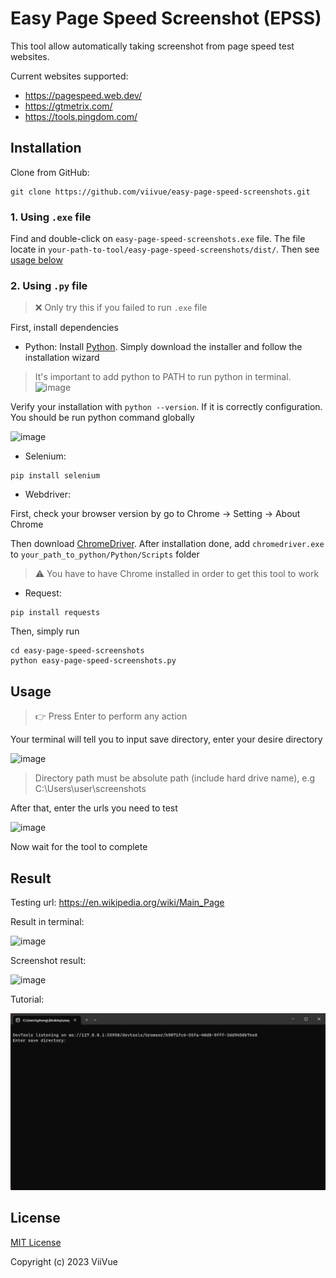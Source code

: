 # Easy Page Speed Screenshot (EPSS)

This tool allow automatically taking screenshot from page speed test websites.

Current websites supported:
- https://pagespeed.web.dev/
- https://gtmetrix.com/
- https://tools.pingdom.com/

## Installation

Clone from GitHub:
```
git clone https://github.com/viivue/easy-page-speed-screenshots.git
```

### 1. Using `.exe` file

Find and double-click on `easy-page-speed-screenshots.exe` file. The file locate in `your-path-to-tool/easy-page-speed-screenshots/dist/`. Then see [usage below](#usage)

### 2. Using `.py` file

> ❌ Only try this if you failed to run `.exe` file

First, install dependencies

- Python: Install [Python](https://www.python.org/downloads/). Simply download the installer and follow the installation wizard

> It's important to add python to PATH to run python in terminal. ![image](https://github.com/viivue/easy-page-speed-screenshots/assets/80519358/3560a298-998e-47e4-a3ec-53d0eaab72ae)

Verify your installation with `python --version`. If it is correctly configuration. You should be run python command globally

![image](https://github.com/viivue/easy-page-speed-screenshots/assets/80519358/6266976e-ca8e-4e96-971c-c5a5844a4209)

- Selenium:
```
pip install selenium
```

- Webdriver:

First, check your browser version by go to Chrome -> Setting -> About Chrome

Then download [ChromeDriver](https://chromedriver.chromium.org/downloads). After installation done, add `chromedriver.exe` to `your_path_to_python/Python/Scripts` folder

> ⚠️ You have to have Chrome installed in order to get this tool to work

- Request: 
```
pip install requests
```

Then, simply run

```
cd easy-page-speed-screenshots
python easy-page-speed-screenshots.py
```

## Usage

> 👉 Press Enter to perform any action

Your terminal will tell you to input save directory, enter your desire directory

![image](https://github.com/viivue/easy-page-speed-screenshots/assets/80519358/92e7876f-08f0-4c0e-876e-e89630caedbb)

> Directory path must be absolute path (include hard drive name), e.g C:\Users\user\screenshots

After that, enter the urls you need to test

![image](https://github.com/viivue/easy-page-speed-screenshots/assets/80519358/cfc7e527-bca0-4ce5-8a6d-21992371a4f3)

Now wait for the tool to complete

## Result

Testing url: https://en.wikipedia.org/wiki/Main_Page

Result in terminal:

![image](https://github.com/viivue/easy-page-speed-screenshots/assets/80519358/d86c22b2-12f8-4517-8457-cff64e4d3e0e)

Screenshot result:

![image](https://github.com/viivue/easy-page-speed-screenshots/assets/80519358/192bda1b-99a2-458a-8331-b22e347486cc)

Tutorial:

![image](https://github.com/viivue/easy-page-speed-screenshots/blob/enhancement/Tutorial.gif)

## License

[MIT License](https://github.com/viivue/easy-page-speed-screenshots/blob/enhancement/LICENSE)

Copyright (c) 2023 ViiVue

